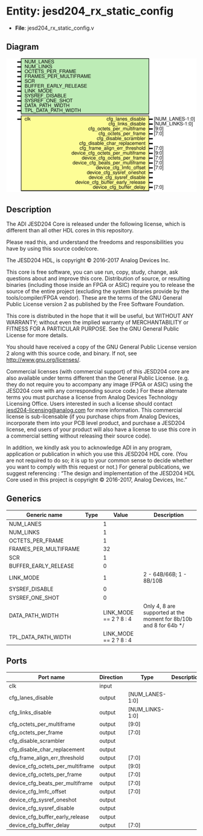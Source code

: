 # Entity: jesd204_rx_static_config

- **File**: jesd204_rx_static_config.v
## Diagram

![Diagram](jesd204_rx_static_config.svg "Diagram")
## Description


 The ADI JESD204 Core is released under the following license, which is
 different than all other HDL cores in this repository.

 Please read this, and understand the freedoms and responsibilities you have
 by using this source code/core.

 The JESD204 HDL, is copyright © 2016-2017 Analog Devices Inc.

 This core is free software, you can use run, copy, study, change, ask
 questions about and improve this core. Distribution of source, or resulting
 binaries (including those inside an FPGA or ASIC) require you to release the
 source of the entire project (excluding the system libraries provide by the
 tools/compiler/FPGA vendor). These are the terms of the GNU General Public
 License version 2 as published by the Free Software Foundation.

 This core  is distributed in the hope that it will be useful, but WITHOUT ANY
 WARRANTY; without even the implied warranty of MERCHANTABILITY or FITNESS FOR
 A PARTICULAR PURPOSE. See the GNU General Public License for more details.

 You should have received a copy of the GNU General Public License version 2
 along with this source code, and binary.  If not, see
 <http://www.gnu.org/licenses/>.

 Commercial licenses (with commercial support) of this JESD204 core are also
 available under terms different than the General Public License. (e.g. they
 do not require you to accompany any image (FPGA or ASIC) using the JESD204
 core with any corresponding source code.) For these alternate terms you must
 purchase a license from Analog Devices Technology Licensing Office. Users
 interested in such a license should contact jesd204-licensing@analog.com for
 more information. This commercial license is sub-licensable (if you purchase
 chips from Analog Devices, incorporate them into your PCB level product, and
 purchase a JESD204 license, end users of your product will also have a
 license to use this core in a commercial setting without releasing their
 source code).

 In addition, we kindly ask you to acknowledge ADI in any program, application
 or publication in which you use this JESD204 HDL core. (You are not required
 to do so; it is up to your common sense to decide whether you want to comply
 with this request or not.) For general publications, we suggest referencing :
 “The design and implementation of the JESD204 HDL Core used in this project
 is copyright © 2016-2017, Analog Devices, Inc.”


## Generics

| Generic name          | Type | Value                  | Description                                                         |
| --------------------- | ---- | ---------------------- | ------------------------------------------------------------------- |
| NUM_LANES             |      | 1                      |                                                                     |
| NUM_LINKS             |      | 1                      |                                                                     |
| OCTETS_PER_FRAME      |      | 1                      |                                                                     |
| FRAMES_PER_MULTIFRAME |      | 32                     |                                                                     |
| SCR                   |      | 1                      |                                                                     |
| BUFFER_EARLY_RELEASE  |      | 0                      |                                                                     |
| LINK_MODE             |      | 1                      |  2 - 64B/66B;  1 - 8B/10B                                           |
| SYSREF_DISABLE        |      | 0                      |                                                                     |
| SYSREF_ONE_SHOT       |      | 0                      |                                                                     |
| DATA_PATH_WIDTH       |      | LINK_MODE == 2 ? 8 : 4 |  Only 4, 8 are supported at the moment for 8b/10b and 8 for 64b */  |
| TPL_DATA_PATH_WIDTH   |      | LINK_MODE == 2 ? 8 : 4 |                                                                     |
## Ports

| Port name                        | Direction | Type            | Description |
| -------------------------------- | --------- | --------------- | ----------- |
| clk                              | input     |                 |             |
| cfg_lanes_disable                | output    | [NUM_LANES-1:0] |             |
| cfg_links_disable                | output    | [NUM_LINKS-1:0] |             |
| cfg_octets_per_multiframe        | output    | [9:0]           |             |
| cfg_octets_per_frame             | output    | [7:0]           |             |
| cfg_disable_scrambler            | output    |                 |             |
| cfg_disable_char_replacement     | output    |                 |             |
| cfg_frame_align_err_threshold    | output    | [7:0]           |             |
| device_cfg_octets_per_multiframe | output    | [9:0]           |             |
| device_cfg_octets_per_frame      | output    | [7:0]           |             |
| device_cfg_beats_per_multiframe  | output    | [7:0]           |             |
| device_cfg_lmfc_offset           | output    | [7:0]           |             |
| device_cfg_sysref_oneshot        | output    |                 |             |
| device_cfg_sysref_disable        | output    |                 |             |
| device_cfg_buffer_early_release  | output    |                 |             |
| device_cfg_buffer_delay          | output    | [7:0]           |             |
